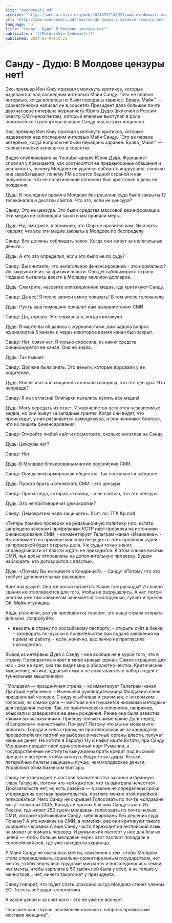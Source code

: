 ```yaml
---
site: "evedomosti.md"
archive: "https://web.archive.org/web/20240527145921/www.evedomosti.md/news/sandu-dudyu-v-moldove-cenzury-net"
url: "http://www.evedomosti.md/news/sandu-dudyu-v-moldove-cenzury-net"
language: ru
title: "Санду - Дудю: В Молдове цензуры нет!"
publication: '[[Moldavskie Vedomosti]]'
published: 2024-05-07T14:21
---
```


# Санду - Дудю: В Молдове цензуры нет!

Экс-премьер Ион Кику призвал умолкнуть критиков, которые издеваются над последним интервью Майи Санду. "Это ее первое интервью, когда вопросы не были переданы заранее. Браво, Майя!" — саркастически написал он в соцсетях.Президент дала большое почти двухчасовое интервью журналисту Юрию Дудю (включен в России реестр СМИ-иноагентов), который впервые выступал в роли политического репортера и задал Санду ряд острых вопросов.

Экс-премьер Ион Кику призвал умолкнуть критиков, которые издеваются над последним интервью Майи Санду. "Это ее первое интервью, когда вопросы не были переданы заранее. Браво, Майя!" — саркастически написал он в соцсетях.

Видео опубликовано на Youtube-канале Юрия Дудя. Журналист спросил у президента, как соотносятся ее предвыборные обещания и реальность, почему Молдове не удалось побороть коррупцию, сколько она зарабатывает, почему РМ остается бедной страной и как получилось, что ее политический оппонент был арестован в день ее рождения.

Дудь: В последнее время в Молдове без решения суда были закрыты 13 телеканалов и десятки сайтов. Что это, если не цензура?

Санду: Это не цензура. Это были средства массовой дезинформации. Эти медиа не соблюдали закон и мы приняли меры.

Дудь: Ну, смотрите, я понимаю, что Шор не нравится вам. Эксперты говорят, что все эти медиа закрыты в Молдове по беспределу.

Санду: Все должны соблюдать закон. Когда они живут за нелегальные деньги...

Дудь: А кто это определил, если это было не по суду?

Санду: Вы считаете, что нелегальное финансирование - это нормально? Их закрыли не из-за критики власти. Они дестабилизируют страну. Недавно пытались ввезти в Молдову миллион долларов.

Дудь: Смотрите, назовите оппозиционное медиа, где критикуют Санду.

Санду: Да все! Я после записи смогу показать! В том числе телеканалы.

Дудь: Пусть ваш помощник пришлет нам название таких СМИ.

Санду: Да, хорошо. Это нормально, когда критикуют.

Дудь: В марте вы общались с журналистами, вам задала вопрос журналистка 5 канала и через некоторое время канал был закрыт.

Санду: Нет, связи нет. Я только спросила, из каких средств финансируется ее канал. Она не знала.

Дудь: Так бывает.

Санду: Должна была знать. Это деньги, которые воровали у ее родителей.

Дудь: Коллеги из оппозиционных канало говорила, что это цензура. Это неправда?

Санду: Я не согласна! Олигархи пытались купить все медиа!

Дудь: Могу передать их ответ. У журналистов остаются независимые медиа, но они живут за западные гранты. Когда они видят, что происходит, у них развивается самоцензура, и они начинают бояться, что их лишать финансирования.

Санду: Откройте любой сайт и посмотрите, сколько негатива на Санду.

Дудь: Цензуры нет?

Санду: Нет.

Дудь: В Молдове блокированы многие российские СМИ.

Санду: Они дезинформировали общество. Так поступают и в Европе.

Дудь: Просто брать и отключать СМИ - это цензура.

Санду: Пропаганда, которая за войну, - я не считаю, что это цензура.

Дудь: Это не противоречит демократии?

Санду: Демократию надо защищать». (Цит. по: ТГК Kp.md).

«Теперь помимо проверок на редакционную политику (что, кстати, запрещено законом) профильным КСТР идет проверка на источники финансирования СМИ, - комментирует Телеграм-канал «Ивановна». - Вы понимаете на примере массово бегущих от этих проверок судей - за проверкой будут открыты дела. Уж судьи точно знают, справедливости от власти ждать не приходится. В этом списке восемь СМИ, чьи досье отправлены на дополнительную проверку. Будем наблюдать, кто договорится с властью.

Дудь: «Почему Вы не живете в Кондрице?». - Санду: «Потому что это требует дополнительных расходов».

Врет как дышит. Она же росой питается. Какие там расходы? И словно здания не отапливаются для того, чтобы не разрушались. А нет, потом она там уже там хайкингом занимается с молодежью, гуляет и прочая. Ой, Майя-лгунишка.

Айда, россияне, раз уж президентка говорит, что наша страна открыта для всех, попробуйте:

- въехать в страну по российскому паспорту; - открыть счёт в банке; - заговорить по-русски в правительстве при подаче заявления на прием на работу; - если, конечно, вас лично не пригласила президентка.

Вывод из интервью Дудя с Санду - она вообще не в курсе того, что в стране. Президентка живет в мире кривых зеркал. Самое страшное для нас - она не врет, она так видит мир и абсолютно честна. Критическое мышление, логика, здравый смысл не вписываются в набор людей с туннельным мышлением».

"Молдавия — праздничная страна, - комментирует Телеграм-канал Дмитрия Чубашенко. - Нынешняя руководительница Молдавии очень праздничный человек. С виду улыбчивая и скромная, с негромким голосом, на самом деле — жесткая и не гнушается никакими методами для сведения счетов. Так, ее политического оппонента, например, обыскали и задержали в ее день рождения. Ранее она была известна такими высказываниями. Приведу только самые яркие.Долг перед «Газпромом» «нечестный». Почему? Потому что мы не можем его оплатить. Города и села страны, не проголосовавшие за кандидатов проевропейских партий на выборах в местные органы власти, получат меньше денег. Не хотите в Европу? Ну и нафиг идите.Кстати, при Санду Молдавия продает свой единственный порт Румынии, а государственные институты вынуждены брать кредит под высокий процент у лотереи, чтобы заткнуть бюджетные дыры. Кстати, лотерейные билеты защищены лучше, чем молдавские деньги. Управляют этим бизнесом болгары.

Санду не утверждает в составе правительства законно избранную главу Гагаузии, потому что «ей кажется, что та выиграла нечестно». Доказательств нет, но есть лазейка — в законе не определены сроки утверждения состава правительства, поэтому можно этой лазейкой пользоваться. Чего Санду не скрывает.Голосовать по почте молдаване могут только из США, Канады и прочих близких Санду стран. Из России, где живет 250 тысяч молдаван, голосовать по почте нельзя. СМИ, которые критиковали Санду, заблокированы без решения суда. Почему? А это никакие не СМИ, а помойки, раз они критикуют такого хорошего человека.А еще Санду часто переходит на английский язык, не может вспомнить перевод. И румынский паспорт у нее для благих целей — чтобы больше молдаван через этот паспорт попадали в европейский рай, где уже находятся украинцы.

У Майи Санду не оказалось мечты, связанной с тем, чтобы Молдова стала справедливым, социально-ориентироанным государством, нет мечты, чтобы вернулись трудовые мигранты и воссоединились семьи, нет мечты, чтобы зарплата в 50 тысяч лей была у всех, а не только у министров... нет, ничего такого нет у президента.

Санду говорит, что будет спать спокойно когда Молдова станет членом ЕС. То есть всё ради геополитики.

А какой ценой и за счёт кого - это её уже не волнует.

Поразительно глупая, закомплексованная с напрочь промытыми мозгами женщина".